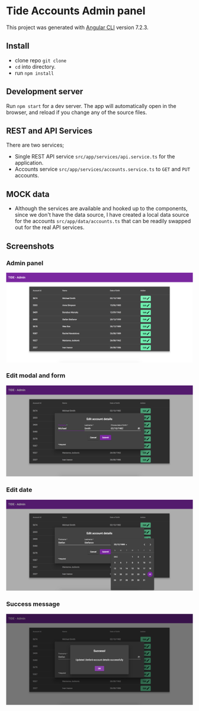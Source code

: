 # Tide Accounts Admin panel

This project was generated with [Angular CLI](https://github.com/angular/angular-cli) version 7.2.3.

## Install

- clone repo `git clone `
- `cd` into directory.
- run `npm install`

## Development server

Run `npm start` for a dev server. The app will automatically open in the browser, and reload if you change any of the source files.

## REST and API Services

 There are two services;
 - Single REST API service `src/app/services/api.service.ts` for the application.
 - Accounts service `src/app/services/accounts.service.ts` to `GET` and `PUT`  accounts.

 ## MOCK data

 - Although the services are available and hooked up to the components, since we don't have the data source, I have created a local data source for the accounts `src/app/data/accounts.ts` that can be readily swapped out for the real API services.

 ## Screenshots

### Admin panel
![Accounts](tide-accounts.png)

 ### Edit modal and form
 ![Edit and Form](tide-edit-screen.png)

 ### Edit date
 ![Edit date](tide-edit-date.png)

 ### Success message
 ![Success message](tide-success-msg.png)
